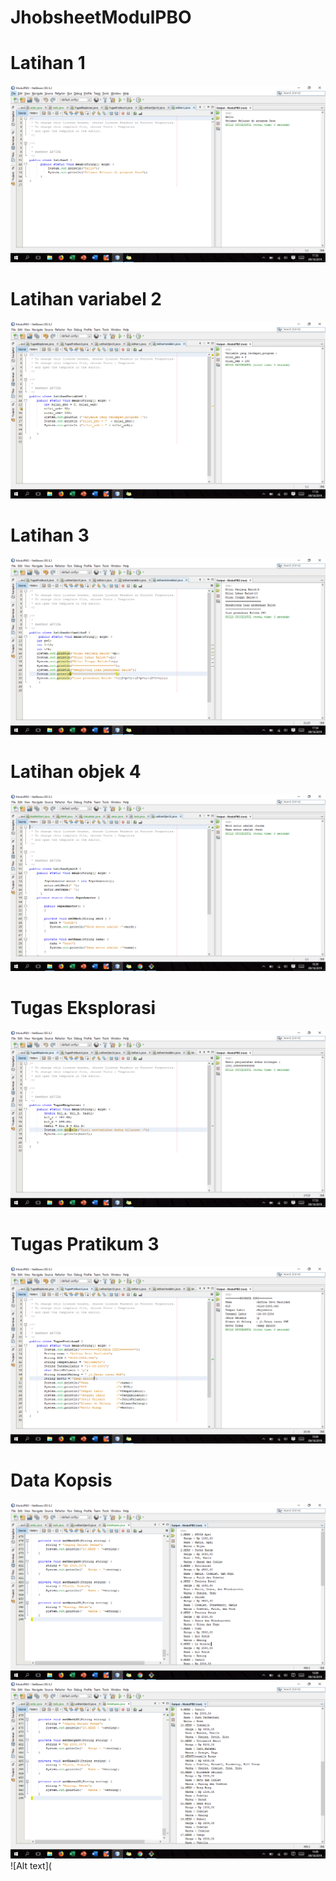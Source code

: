 # JhobsheetModulPBO
# Latihan 1
![Alt text](https://github.com/arfinadevi28/JhobsheetModulPBO/blob/master/Screenshot%20(94).png)
# Latihan variabel 2
![Alt text](https://github.com/arfinadevi28/JhobsheetModulPBO/blob/master/Screenshot%20(95).png)
# Latihan 3
![Alt text](https://github.com/arfinadevi28/JhobsheetModulPBO/blob/master/Screenshot%20(96).png)
# Latihan objek 4
![Alt text](https://github.com/arfinadevi28/JhobsheetModulPBO/blob/master/Screenshot%20(100).png)
# Tugas Eksplorasi
![Alt text](https://github.com/arfinadevi28/JhobsheetModulPBO/blob/master/Screenshot%20(98).png)
# Tugas Pratikum 3
![Alt text](https://github.com/arfinadevi28/JhobsheetModulPBO/blob/master/Screenshot%20(99).png)
# Data Kopsis
![Alt text](https://github.com/arfinadevi28/JhobsheetModulPBO/blob/master/Screenshot%20(101).png)
![Alt text](https://github.com/arfinadevi28/JhobsheetModulPBO/blob/master/Screenshot%20(102).png)
![Alt text](
